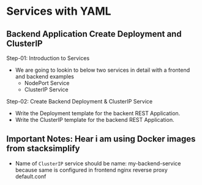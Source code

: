 # Services with YAML
## Backend Application Create Deployment and ClusterIP
Step-01: Introduction to Services
- We are going to lookin to below two services in detail with a frontend and backend examples
    - NodePort Service
    - ClusterIP Service

Step-02: Create Backend Deployment & ClusterIP Service
- Write the Deployment template for the backent REST Application. 
- Write the ClusterIP template for the backend REST Application.
## Important Notes: Hear i am using Docker images from stacksimplify 
- Name of `ClusterIP` service should be name: my-backend-service because same is configured in frontend nginx reverse proxy default.conf